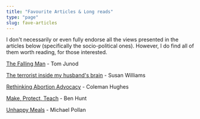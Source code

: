 ```yaml
---
title: "Favourite Articles & Long reads"
type: "page"
slug: fave-articles
---
```


I don't necessarily or even fully endorse all the views presented in the articles below (specifically the socio-political ones). However, I do find all of them worth reading, for those interested.

[The Falling Man](https://www.esquire.com/news-politics/a48031/the-falling-man-tom-junod/) - Tom Junod

[The terrorist inside my husband's brain](https://n.neurology.org/content/87/13/1308.full) - Susan Williams

[Rethinking Abortion Advocacy](https://quillette.com/2019/05/21/rethinking-abortion-advocacy/) - Coleman Hughes

[Make, Protect, Teach](https://www.epsilontheory.com/the-long-now-pt-2-make-protect-teach/) - Ben Hunt

[Unhappy Meals](https://www.nytimes.com/2007/01/28/magazine/28nutritionism.t.html) - Michael Pollan
